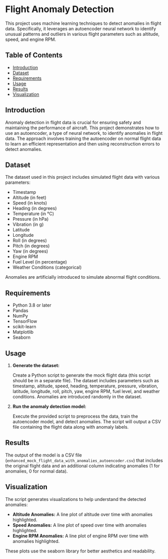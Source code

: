 # Flight Anomaly Detection

This project uses machine learning techniques to detect anomalies in flight data. Specifically, it leverages an autoencoder neural network to identify unusual patterns and outliers in various flight parameters such as altitude, speed, and engine RPM.

## Table of Contents

- [Introduction](#introduction)
- [Dataset](#dataset)
- [Requirements](#requirements)
- [Usage](#usage)
- [Results](#results)
- [Visualization](#visualization)

## Introduction

Anomaly detection in flight data is crucial for ensuring safety and maintaining the performance of aircraft. This project demonstrates how to use an autoencoder, a type of neural network, to identify anomalies in flight data. The approach involves training the autoencoder on normal flight data to learn an efficient representation and then using reconstruction errors to detect anomalies.

## Dataset

The dataset used in this project includes simulated flight data with various parameters:
- Timestamp
- Altitude (in feet)
- Speed (in knots)
- Heading (in degrees)
- Temperature (in °C)
- Pressure (in hPa)
- Vibration (in g)
- Latitude
- Longitude
- Roll (in degrees)
- Pitch (in degrees)
- Yaw (in degrees)
- Engine RPM
- Fuel Level (in percentage)
- Weather Conditions (categorical)

Anomalies are artificially introduced to simulate abnormal flight conditions.

## Requirements

- Python 3.8 or later
- Pandas
- NumPy
- TensorFlow
- scikit-learn
- Matplotlib
- Seaborn

## Usage

1. **Generate the dataset:**

   Create a Python script to generate the mock flight data (this script should be in a separate file). The dataset includes parameters such as timestamp, altitude, speed, heading, temperature, pressure, vibration, latitude, longitude, roll, pitch, yaw, engine RPM, fuel level, and weather conditions. Anomalies are introduced randomly in the dataset.

2. **Run the anomaly detection model:**

   Execute the provided script to preprocess the data, train the autoencoder model, and detect anomalies. The script will output a CSV file containing the flight data along with anomaly labels.

## Results

The output of the model is a CSV file (`enhanced_mock_flight_data_with_anomalies_autoencoder.csv`) that includes the original flight data and an additional column indicating anomalies (1 for anomalies, 0 for normal data).

## Visualization

The script generates visualizations to help understand the detected anomalies:
- **Altitude Anomalies:** A line plot of altitude over time with anomalies highlighted.
- **Speed Anomalies:** A line plot of speed over time with anomalies highlighted.
- **Engine RPM Anomalies:** A line plot of engine RPM over time with anomalies highlighted.

These plots use the seaborn library for better aesthetics and readability.
